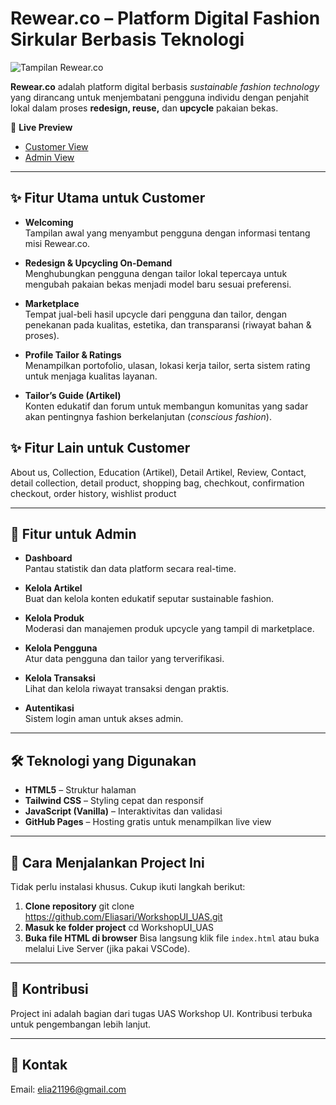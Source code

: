 # Rewear.co – Platform Digital Fashion Sirkular Berbasis Teknologi

![Tampilan Rewear.co](https://drive.google.com/uc?export=view&id=1-dkWVQLdbeq_Ft-F1zybA7TgFY8lL552)

**Rewear.co** adalah platform digital berbasis *sustainable fashion technology* yang dirancang untuk menjembatani pengguna individu dengan penjahit lokal dalam proses **redesign, reuse,** dan **upcycle** pakaian bekas.

🔗 **Live Preview**  
- [Customer View](https://eliasari.github.io/WorkshopUI_UAS/)  
- [Admin View](https://eliasari.github.io/WorkshopUI_UAS/Admin/login.html)

---

## ✨ Fitur Utama untuk Customer

- **Welcoming**  
  Tampilan awal yang menyambut pengguna dengan informasi tentang misi Rewear.co.

- **Redesign & Upcycling On-Demand**  
  Menghubungkan pengguna dengan tailor lokal tepercaya untuk mengubah pakaian bekas menjadi model baru sesuai preferensi.

- **Marketplace**  
  Tempat jual-beli hasil upcycle dari pengguna dan tailor, dengan penekanan pada kualitas, estetika, dan transparansi (riwayat bahan & proses).

- **Profile Tailor & Ratings**  
  Menampilkan portofolio, ulasan, lokasi kerja tailor, serta sistem rating untuk menjaga kualitas layanan.

- **Tailor’s Guide (Artikel)**  
  Konten edukatif dan forum untuk membangun komunitas yang sadar akan pentingnya fashion berkelanjutan (*conscious fashion*).

## ✨ Fitur Lain untuk Customer
About us, Collection, Education (Artikel), Detail Artikel, Review, Contact, detail collection, detail product, shopping bag, chechkout, confirmation checkout, order history, wishlist product

---

## 🔐 Fitur untuk Admin

- **Dashboard**  
  Pantau statistik dan data platform secara real-time.

- **Kelola Artikel**  
  Buat dan kelola konten edukatif seputar sustainable fashion.

- **Kelola Produk**  
  Moderasi dan manajemen produk upcycle yang tampil di marketplace.

- **Kelola Pengguna**  
  Atur data pengguna dan tailor yang terverifikasi.

- **Kelola Transaksi**  
  Lihat dan kelola riwayat transaksi dengan praktis.

- **Autentikasi**  
  Sistem login aman untuk akses admin.

---

## 🛠️ Teknologi yang Digunakan

- **HTML5** – Struktur halaman
- **Tailwind CSS** – Styling cepat dan responsif
- **JavaScript (Vanilla)** – Interaktivitas dan validasi
- **GitHub Pages** – Hosting gratis untuk menampilkan live view

---

## 🚀 Cara Menjalankan Project Ini

Tidak perlu instalasi khusus. Cukup ikuti langkah berikut:

1. **Clone repository**
   git clone https://github.com/Eliasari/WorkshopUI_UAS.git
2. **Masuk ke folder project**
   cd WorkshopUI_UAS
3. **Buka file HTML di browser**
   Bisa langsung klik file `index.html` atau buka melalui Live Server (jika pakai VSCode).

---

## 📣 Kontribusi
Project ini adalah bagian dari tugas UAS Workshop UI. Kontribusi terbuka untuk pengembangan lebih lanjut.

---

## 📣 Kontak
Email: elia21196@gmail.com

